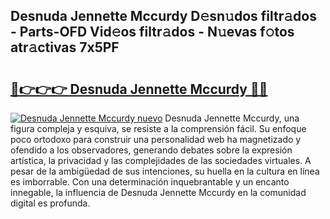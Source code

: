 ## Desnuda Jennette Mccurdy D𝚎sn𝚞dos filtr𝚊dos - Parts-OFD Vid𝚎os filtr𝚊dos - N𝚞evas f𝚘tos atr𝚊ctivas 7x5PF

# <h2><a href="http://mb2x0u.tromn.icu/?c=Desnuda+Jennette+Mccurdy">🔗👉👉👉 Desnuda Jennette Mccurdy 🔗🔗</a></h2>

[![Desnuda Jennette Mccurdy nuevo](https://i.imgur.com/pEAQMta.gif)](http://mb2x0u.tromn.icu/?c=Desnuda+Jennette+Mccurdy)
Desnuda Jennette Mccurdy, una figura compleja y esquiva, se resiste a la comprensión fácil. Su enfoque poco ortodoxo para construir una personalidad web ha magnetizado y ofendido a los observadores, generando debates sobre la expresión artística, la privacidad y las complejidades de las sociedades virtuales. A pesar de la ambigüedad de sus intenciones, su huella en la cultura en línea es imborrable. Con una determinación inquebrantable y un encanto innegable, la influencia de Desnuda Jennette Mccurdy en la comunidad digital es profunda.
